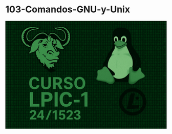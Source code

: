 # 103-Comandos-GNU-y-Unix
![LPI Logo](../../../wallpaper/logo_LPI1.png "Logo de Linux Professional Institute")
